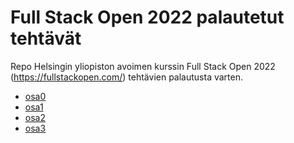 # Full Stack Open 2022 palautetut tehtävät
Repo Helsingin yliopiston avoimen kurssin Full Stack Open 2022 (https://fullstackopen.com/) tehtävien palautusta varten.

- [osa0](./osa0)
- [osa1](./osa1)
- [osa2](./osa2)
- [osa3](https://github.com/toniramo/fullstackopen2022-osa3)
